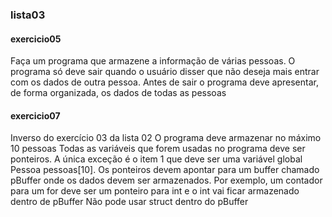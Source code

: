 ### lista03
#### exercicio05
Faça um programa que armazene a informação de várias pessoas.
O programa só deve sair quando o usuário disser que não deseja mais entrar com os dados de outra pessoa.
Antes de sair o programa deve apresentar, de forma organizada, os dados de todas as pessoas

#### exercicio07
Inverso do exercício 03 da lista 02
O programa deve armazenar no máximo 10 pessoas
Todas as variáveis que forem usadas no programa deve ser ponteiros. A única exceção é o item 1 que deve ser uma variável global Pessoa pessoas[10].
Os ponteiros devem apontar para um buffer chamado pBuffer onde os dados devem
ser armazenados. Por exemplo, um contador para um for deve ser um ponteiro para
int e o int vai ficar armazenado dentro de pBuffer
Não pode usar struct dentro do pBuffer